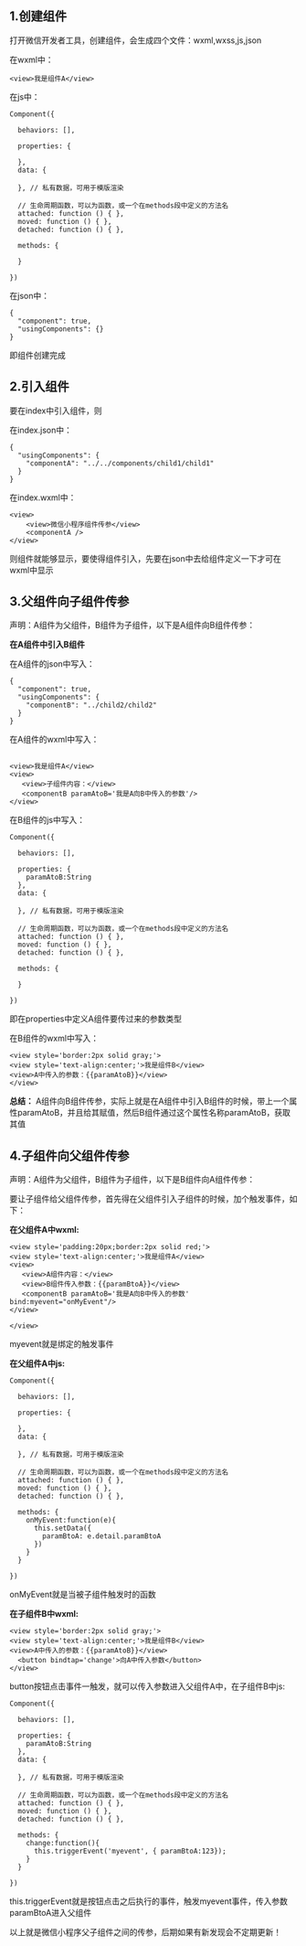 ## 1.创建组件
打开微信开发者工具，创建组件，会生成四个文件：wxml,wxss,js,json

在wxml中：

```
<view>我是组件A</view>
```

在js中：


```
Component({

  behaviors: [],

  properties: {
   
  },
  data: {
  
  }, // 私有数据，可用于模版渲染

  // 生命周期函数，可以为函数，或一个在methods段中定义的方法名
  attached: function () { },
  moved: function () { },
  detached: function () { },

  methods: {
   
  }

})
```

在json中：


```
{
  "component": true,
  "usingComponents": {}
}
```

即组件创建完成

## 2.引入组件

要在index中引入组件，则

在index.json中：


```
{
  "usingComponents": {
    "componentA": "../../components/child1/child1"
  }
}
```

在index.wxml中：


```
<view>
    <view>微信小程序组件传参</view>
    <componentA />
</view>
```

则组件就能够显示，要使得组件引入，先要在json中去给组件定义一下才可在wxml中显示

## 3.父组件向子组件传参
声明：A组件为父组件，B组件为子组件，以下是A组件向B组件传参：

**在A组件中引入B组件**

在A组件的json中写入：

```
{
  "component": true,
  "usingComponents": {
    "componentB": "../child2/child2"
  }
}
```
在A组件的wxml中写入：

```

<view>我是组件A</view>
<view>
   <view>子组件内容：</view>
   <componentB paramAtoB='我是A向B中传入的参数'/>
</view>

```

在B组件的js中写入：


```
Component({

  behaviors: [],

  properties: {
    paramAtoB:String
  },
  data: {

  }, // 私有数据，可用于模版渲染

  // 生命周期函数，可以为函数，或一个在methods段中定义的方法名
  attached: function () { },
  moved: function () { },
  detached: function () { },

  methods: {

  }

})
```

即在properties中定义A组件要传过来的参数类型

在B组件的wxml中写入：


```
<view style='border:2px solid gray;'>
<view style='text-align:center;'>我是组件B</view>
<view>A中传入的参数：{{paramAtoB}}</view>
</view>

```

**总结：** A组件向B组件传参，实际上就是在A组件中引入B组件的时候，带上一个属性paramAtoB，并且给其赋值，然后B组件通过这个属性名称paramAtoB，获取其值

## 4.子组件向父组件传参
声明：A组件为父组件，B组件为子组件，以下是B组件向A组件传参：

要让子组件给父组件传参，首先得在父组件引入子组件的时候，加个触发事件，如下：

**在父组件A中wxml:**

```
<view style='padding:20px;border:2px solid red;'>
<view style='text-align:center;'>我是组件A</view>
<view>
   <view>A组件内容：</view>
   <view>B组件传入参数：{{paramBtoA}}</view>
   <componentB paramAtoB='我是A向B中传入的参数' bind:myevent="onMyEvent"/>
</view>

</view>
```
myevent就是绑定的触发事件

**在父组件A中js:**


```
Component({

  behaviors: [],

  properties: {
   
  },
  data: {

  }, // 私有数据，可用于模版渲染

  // 生命周期函数，可以为函数，或一个在methods段中定义的方法名
  attached: function () { },
  moved: function () { },
  detached: function () { },

  methods: {
    onMyEvent:function(e){
      this.setData({
        paramBtoA: e.detail.paramBtoA
      })
    }
  }

})
```
onMyEvent就是当被子组件触发时的函数

**在子组件B中wxml:**


```
<view style='border:2px solid gray;'>
<view style='text-align:center;'>我是组件B</view>
<view>A中传入的参数：{{paramAtoB}}</view>
  <button bindtap='change'>向A中传入参数</button>
</view>

```

button按钮点击事件一触发，就可以传入参数进入父组件A中，在子组件B中js:


```
Component({

  behaviors: [],

  properties: {
    paramAtoB:String
  },
  data: {

  }, // 私有数据，可用于模版渲染

  // 生命周期函数，可以为函数，或一个在methods段中定义的方法名
  attached: function () { },
  moved: function () { },
  detached: function () { },

  methods: {
    change:function(){
      this.triggerEvent('myevent', { paramBtoA:123});
    }
  }

})
```

this.triggerEvent就是按钮点击之后执行的事件，触发myevent事件，传入参数paramBtoA进入父组件

以上就是微信小程序父子组件之间的传参，后期如果有新发现会不定期更新！

















